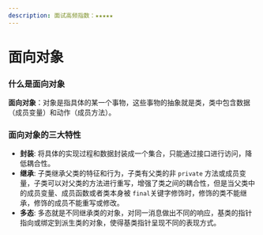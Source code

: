 ```yaml
---
description: 面试高频指数：★★★★★
---
```


# 面向对象

### 什么是面向对象

**面向对象**：对象是指具体的某一个事物，这些事物的抽象就是类，类中包含数据（成员变量）和动作（成员方法）。

### 面向对象的三大特性

* **封装**: 将具体的实现过程和数据封装成一个集合，只能通过接口进行访问，降低耦合性。
* **继承**: 子类继承父类的特征和行为，子类有父类的非 `private` 方法或成员变量，子类可以对父类的方法进行重写，增强了类之间的耦合性，但是当父类中的成员变量、成员函数或者类本身被 `final`关键字修饰时，修饰的类不能继承，修饰的成员不能重写或修改。
* **多态**: 多态就是不同继承类的对象，对同一消息做出不同的响应，基类的指针指向或绑定到派生类的对象，使得基类指针呈现不同的表现方式。





